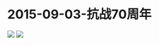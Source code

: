  # 2015-09-03-抗战70周年
 ![](https://bilicover2015.github.io/Android/2015-09-08-抗战70周年纪念阅兵.jpg)
![](https://bilicover2015.github.io/PC/2015-09-03-抗战70周年%28平板截图%29.jpg)
